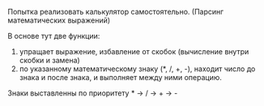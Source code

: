 Попытка реализовать калькулятор самостоятельно. (Парсинг математических выражений)

В основе тут две функции: 
1. упращает выражение, избавление от скобок (вычисление внутри скобки и замена)
2. по указанному математическому знаку (*, /, +, -), находит число до знака и после знака, и выполняет между ними операцию.

Знаки выставленны по приоритету * -> / -> + -> -
